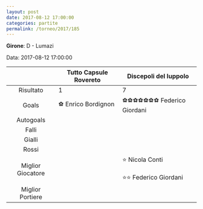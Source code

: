```yaml
---
layout: post
date: 2017-08-12 17:00:00
categories: partite
permalink: /torneo/2017/185
---
```

**Girone**: D - Lumazi

Data: 2017-08-12 17:00:00

| | Tutto Capsule Rovereto | Discepoli del luppolo |
|:-----:|-----|-----|
Risultato|1|7
Goals|⚽ Enrico Bordignon|⚽⚽⚽⚽⚽⚽⚽ Federico Giordani<br/>
Autogoals||
Falli||
Gialli||
Rossi||
Miglior Giocatore||⭐ Nicola Conti<br/><br/>⭐⭐ Federico Giordani<br/>
Miglior Portiere||